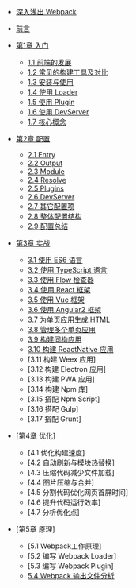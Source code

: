 - [深入浅出 Webpack](README.md)
- [前言](前言.md)
- [第1章 入门](1入门/README.md)

  - [1.1 前端的发展](1入门/1.1前端的发展.md)
  - [1.2 常见的构建工具及对比](1入门/1.2常见的构建工具及对比.md)
  - [1.3 安装与使用](1入门/1.3安装与使用.md)
  - [1.4 使用 Loader](1入门/1.4使用Loader.md)
  - [1.5 使用 Plugin](1入门/1.5使用Plugin.md)
  - [1.6 使用 DevServer](1入门/1.6使用DevServer.md)
  - [1.7 核心概念](1入门/1.7核心概念.md)
  
- [第2章 配置](2配置/README.md)

  - [2.1 Entry](2配置/2.1Entry.md) 
  - [2.2 Output](2配置/2.2Output.md)
  - [2.3 Module](2配置/2.3Module.md)
  - [2.4 Resolve](2配置/2.4Resolve.md)
  - [2.5 Plugins](2配置/2.5Plugins.md)
  - [2.6 DevServer](2配置/2.6DevServer.md)
  - [2.7 其它配置项](2配置/2.7其它配置项.md)
  - [2.8 整体配置结构](2配置/2.8整体配置结构.md)
  - [2.9 配置总结](2配置/2.9配置总结.md)
  
- [第3章 实战](3实战/README.md)

  - [3.1 使用 ES6 语言](3实战/3.1使用ES6语言.md)
  - [3.2 使用 TypeScript 语言](3实战/3.2使用TypeScript语言.md)
  - [3.3 使用 Flow 检查器](3实战/3.3使用Flow检查器.md)
  - [3.4 使用 React 框架](3实战/3.4使用React框架.md)
  - [3.5 使用 Vue 框架](3实战/3.5使用Vue框架.md)
  - [3.6 使用 Angular2 框架](3实战/3.6使用Angular2框架.md)
  - [3.7 为单页应用生成 HTML](3实战/3.7为单页应用生成HTML.md)
  - [3.8 管理多个单页应用](3实战/3.8管理多个单页应用.md)
  - [3.9 构建同构应用](3实战/3.9构建同构应用.md)
  - [3.10 构建 ReactNative 应用](3实战/3.10构建ReactNative应用.md)
  - [3.11 构建 Weex 应用]
  - [3.12 构建 Electron 应用]
  - [3.13 构建 PWA 应用]
  - [3.14 构建 Npm 库]
  - [3.15 搭配 Npm Script]
  - [3.16 搭配 Gulp]
  - [3.17 搭配 Grunt]
  
- [第4章 优化]

  - [4.1 优化构建速度]
  - [4.2 自动刷新与模块热替换]
  - [4.3 压缩代码减少文件加载]
  - [4.4 图片压缩与合并]
  - [4.5 分割代码优化网页首屏时间]
  - [4.6 提升代码运行效率]
  - [4.7 分析优化点]
  
- [第5章 原理]

  - [5.1 Webpack工作原理]
  - [5.2 编写 Webpack Loader]
  - [5.3 编写 Webpack Plugin]
  - [5.4 Webpack 输出文件分析](5原理/Webpack输出文件分析.md)
